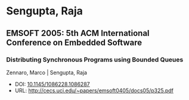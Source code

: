 # Sengupta, Raja

## EMSOFT 2005: 5th ACM International Conference on Embedded Software

### Distributing Synchronous Programs using Bounded Queues
Zennaro, Marco | Sengupta, Raja
* DOI: [10.1145/1086228.1086287](https://doi.org/10.1145/1086228.1086287)
* URL: <http://cecs.uci.edu/~papers/emsoft0405/docs05/p325.pdf>

